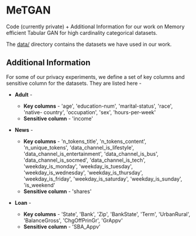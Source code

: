 # MeTGAN

Code (currently private) + Additional Information for our work on Memory efficient Tabular GAN for high cardinality categorical datasets.

The [data/](data) directory contains the datasets we have used in our work. 


## Additional Information

For some of our privacy experiments, we define a set of key columns and sensitive column for the datasets. They are listed here  - 

* **Adult** - 
    * **Key columns** - 'age', 'education-num', 'marital-status', 'race', 'native- country', 'occupation', 'sex', 'hours-per-week'
    * **Sensitive column** - 'income'
    
* **News** - 
    * **Key columns** - 'n_tokens_title', 'n_tokens_content', 'n_unique_tokens', 'data_channel_is_lifestyle', 'data_channel_is_entertainment', 'data_channel_is_bus', 'data_channel_is_socmed', 'data_channel_is_tech', 'weekday_is_monday', 'weekday_is_tuesday', 'weekday_is_wednesday', 'weekday_is_thursday', 'weekday_is_friday', 'weekday_is_saturday', 'weekday_is_sunday', 'is_weekend'
    * **Sensitive column** - 'shares'
    
* **Loan** -
    * **Key columns** -  'State', 'Bank', 'Zip', 'BankState', 'Term', 'UrbanRural', 'BalanceGross', 'ChgOffPrinGr', 'GrAppv'
    * **Sensitive column** - 'SBA_Appv'

